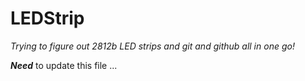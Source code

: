 # LEDStrip
*Trying to figure out 2812b LED strips and git and github all in one go!*

***Need*** to update this file ...
